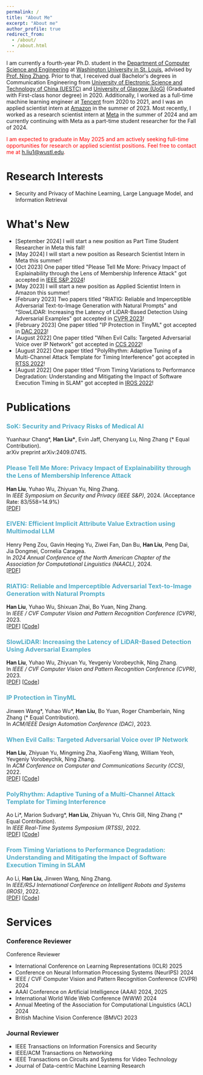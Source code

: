 ```yaml
---
permalink: /
title: "About Me"
excerpt: "About me"
author_profile: true
redirect_from: 
  - /about/
  - /about.html
---
```

I am currently a fourth-year Ph.D. student in the [Department of Computer Science and Engineering](https://cse.wustl.edu/) at [Washington University in St. Louis](https://wustl.edu/), advised by [Prof. Ning Zhang](https://cybersecurity.seas.wustl.edu/ning/index.html). Prior to that, I received dual Bachelor's degrees in Communication Engineering from [University of Electronic Science and Technology of China (UESTC)](https://en.uestc.edu.cn/) and [University of Glasgow (UoG)](https://www.gla.ac.uk/) (Graduated with First-class honor degree) in 2020. Additionally, I worked as a full-time machine learning engineer at [Tencent](https://www.tencent.com/) from 2020 to 2021, and I was an applied scientist intern at [Amazon](https://www.amazon.science/) in the summer of 2023. Most recently, I worked as a research scientist intern at [Meta](https://research.facebook.com/) in the summer of 2024 and am currently continuing with Meta as a part-time student researcher for the Fall of 2024.

<span style="color:red;">I am expected to graduate in May 2025 and am actively seeking full-time opportunities for research or applied scientist positions. Feel free to contact me at h.liu1@wustl.edu.</span>

Research Interests
======
- Security and Privacy of Machine Learning, Large Language Model, and Information Retrieval

What's New
======
- [September 2024] I will start a new position as Part Time Student Researcher in Meta this fall!
- [May 2024] I will start a new position as Research Scientist Intern in Meta this summer!
- [Oct 2023] One paper titled "Please Tell Me More: Privacy Impact of Explainability through the Lens of Membership Inference Attack" got accepted in [IEEE S&P 2024](https://sp2024.ieee-security.org/index.html)!
- [May 2023] I will start a new position as Applied Scientist Intern in Amazon this summer!
- [February 2023] Two papers titled "RIATIG: Reliable and Imperceptible Adversarial Text-to-Image Generation with Natural Prompts" and "SlowLiDAR: Increasing the Latency of LiDAR-Based Detection Using Adversarial Examples" got accepted in [CVPR 2023](https://cvpr2023.thecvf.com/)!
- [February 2023] One paper titled "IP Protection in TinyML" got accepted in [DAC 2023](https://www.dac.com/)!
- [August 2022] One paper titled "When Evil Calls: Targeted Adversarial Voice over IP Network" got accepted in [CCS 2022](https://www.sigsac.org/ccs/CCS2022/)!
- [August 2022] One paper titled "PolyRhythm: Adaptive Tuning of a Multi-Channel Attack Template for Timing Interference" got accepted in [RTSS 2022](http://2022.rtss.org/)!
- [August 2022] One paper titled "From Timing Variations to Performance Degradation: Understanding and Mitigating the Impact of Software Execution Timing in SLAM" got accepted in [IROS 2022](https://iros2022.org/)!

Publications
======

### <span style="color:#52ADC8">SoK: Security and Privacy Risks of Medical AI</span>
Yuanhaur Chang\*, <b>Han Liu\*</b>, Evin Jaff, Chenyang Lu, Ning Zhang (* Equal Contribution).\
arXiv preprint arXiv:2409.07415.

### <span style="color:#52ADC8">Please Tell Me More: Privacy Impact of Explainability through the Lens of Membership Inference Attack</span>
<b>Han Liu</b>, Yuhao Wu, Zhiyuan Yu, Ning Zhang.\
In *IEEE Symposium on Security and Privacy (IEEE S&P)*, 2024. (Acceptance Rate: 83/558=14.9%) \
[[PDF](https://bpb-us-w2.wpmucdn.com/sites.wustl.edu/dist/3/3270/files/2024/03/liu2024please-82cff929c098139a.pdf)] 

### <span style="color:#52ADC8">EIVEN: Efficient Implicit Attribute Value Extraction using Multimodal LLM</span>
Henry Peng Zou, Gavin Heqing Yu, Ziwei Fan, Dan Bu, <b>Han Liu</b>, Peng Dai, Jia Dongmei, Cornelia Caragea.\
In *2024 Annual Conference of the North American Chapter of the Association for Computational Linguistics (NAACL)*, 2024. \
[[PDF](https://aclanthology.org/2024.naacl-industry.40.pdf)] 

### <span style="color:#52ADC8">RIATIG: Reliable and Imperceptible Adversarial Text-to-Image Generation with Natural Prompts</span>
<b>Han Liu</b>, Yuhao Wu, Shixuan Zhai, Bo Yuan, Ning Zhang.\
In *IEEE / CVF Computer Vision and Pattern Recognition Conference (CVPR)*, 2023. \
[[PDF](https://openaccess.thecvf.com/content/CVPR2023/papers/Liu_RIATIG_Reliable_and_Imperceptible_Adversarial_Text-to-Image_Generation_With_Natural_Prompts_CVPR_2023_paper.pdf)] [[Code](https://github.com/wustl-cspl/riatig)]

### <span style="color:#52ADC8">SlowLiDAR: Increasing the Latency of LiDAR-Based Detection Using Adversarial Examples</span>
<b>Han Liu</b>, Yuhao Wu, Zhiyuan Yu, Yevgeniy Vorobeychik, Ning Zhang.\
In *IEEE / CVF Computer Vision and Pattern Recognition Conference (CVPR)*, 2023. \
[[PDF](https://openaccess.thecvf.com/content/CVPR2023/papers/Liu_SlowLiDAR_Increasing_the_Latency_of_LiDAR-Based_Detection_Using_Adversarial_Examples_CVPR_2023_paper.pdf)] [[Code](https://github.com/WUSTL-CSPL/SlowLiDAR)] 

### <span style="color:#52ADC8">IP Protection in TinyML</span>
Jinwen Wang\*, Yuhao Wu\*, <b>Han Liu</b>, Bo Yuan, Roger Chamberlain, Ning Zhang (* Equal Contribution).\
In *ACM/IEEE Design Automation Conference (DAC)*, 2023.

### <span style="color:#52ADC8">When Evil Calls: Targeted Adversarial Voice over IP Network</span>
<b>Han Liu</b>, Zhiyuan Yu, Mingming Zha, XiaoFeng Wang, William Yeoh, Yevgeniy Vorobeychik, Ning Zhang.\
In *ACM Conference on Computer and Communications Security (CCS)*, 2022.\
[[PDF](https://dl.acm.org/doi/pdf/10.1145/3548606.3560671)] [[Code](https://github.com/WUSTL-CSPL/EvilCalls)]

### <span style="color:#52ADC8">PolyRhythm: Adaptive Tuning of a Multi-Channel Attack Template for Timing Interference</span>
Ao Li\*, Marion Sudvarg\*, <b>Han Liu</b>, Zhiyuan Yu, Chris Gill, Ning Zhang (* Equal Contribution).\
In *IEEE Real-Time Systems Symposium (RTSS)*, 2022.\
[[PDF](https://ieeexplore.ieee.org/stamp/stamp.jsp?tp=&arnumber=9984708)] [[Code](https://github.com/WUSTL-CSPL/PolyRhythm)]

### <span style="color:#52ADC8">From Timing Variations to Performance Degradation: Understanding and Mitigating the Impact of Software Execution Timing in SLAM</span>
Ao Li, <b>Han Liu</b>, Jinwen Wang, Ning Zhang.\
In *IEEE/RSJ International Conference on Intelligent Robots and Systems (IROS)*, 2022.\
[[PDF](https://ieeexplore.ieee.org/stamp/stamp.jsp?tp=&arnumber=9981275)] [[Code](https://github.com/WUSTL-CSPL/Timing-Adaptive-SLAM)]


Services
======

### Conference Reviewer

Conference Reviewer
- International Conference on Learning Representations (ICLR) 2025
- Conference on Neural Information Processing Systems (NeurIPS) 2024
- IEEE / CVF Computer Vision and Pattern Recognition Conference (CVPR) 2024
- AAAI Conference on Artificial Intelligence (AAAI) 2024, 2025
- International World Wide Web Conference (WWW) 2024
- Annual Meeting of the Association for Computational Linguistics (ACL) 2024
- British Machine Vision Conference (BMVC) 2023

### Journal Reviewer
- IEEE Transactions on Information Forensics and Security
- IEEE/ACM Transactions on Networking
- IEEE Transactions on Circuits and Systems for Video Technology
- Journal of Data-centric Machine Learning Research